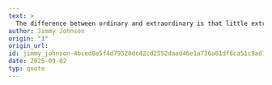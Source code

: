```yaml
---
text: >
  The difference between ordinary and extraordinary is that little extra.
author: Jimmy Johnson
origin: "1"
origin_url: 
id: jimmy_johnson-4bced8e5f4d79520dc42cd2552daad46e1a736a81df6ca51c9ad1fe2a1c91288
date: 2025-09-02
typ: quote
---
```

